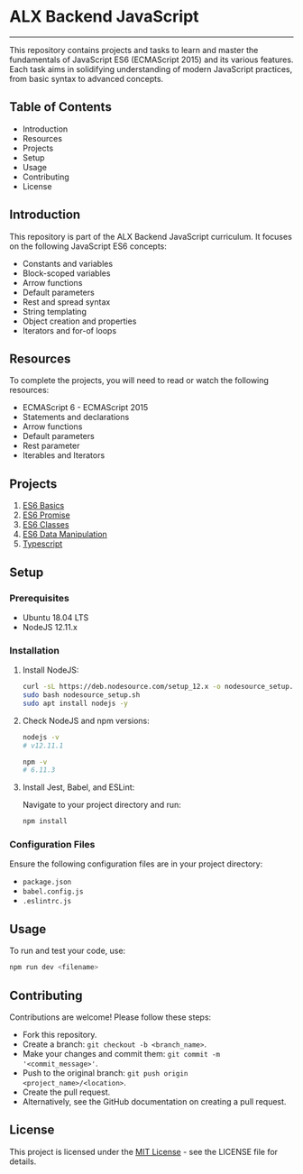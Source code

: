 # **ALX Backend JavaScript**

---------------------------

This repository contains projects and tasks to learn and master the fundamentals of JavaScript ES6 (ECMAScript 2015) and its various features. Each task aims in solidifying understanding of modern JavaScript practices, from basic syntax to advanced concepts.

## **Table of Contents**

- Introduction
- Resources
- Projects
- Setup
- Usage
- Contributing
- License

## **Introduction**

This repository is part of the ALX Backend JavaScript curriculum. It focuses on the following JavaScript ES6 concepts:

- Constants and variables
- Block-scoped variables
- Arrow functions
- Default parameters
- Rest and spread syntax
- String templating
- Object creation and properties
- Iterators and for-of loops

## **Resources**

To complete the projects, you will need to read or watch the following resources:

- ECMAScript 6 - ECMAScript 2015
- Statements and declarations
- Arrow functions
- Default parameters
- Rest parameter
- Iterables and Iterators

## **Projects**

1. [ES6 Basics](./0x00-ES6_basic/README.md)
2. [ES6 Promise](./0x01-ES6_promise/README.md)
3. [ES6 Classes](./0x02-ES6_classes/README.md)
4. [ES6 Data Manipulation](./0x03-ES6_data_manipulation/README.md)
5. [Typescript](./0x04-TypeScript/README.md)

## **Setup**

### Prerequisites

- Ubuntu 18.04 LTS
- NodeJS 12.11.x

### Installation

1. Install NodeJS:

   ```bash
   curl -sL https://deb.nodesource.com/setup_12.x -o nodesource_setup.sh
   sudo bash nodesource_setup.sh
   sudo apt install nodejs -y

    ```

2. Check NodeJS and npm versions:

    ```bash
    nodejs -v
    # v12.11.1

    npm -v
    # 6.11.3
    ```

3. Install Jest, Babel, and ESLint:

   Navigate to your project directory and run:

    ```bash
    npm install
    ```

### Configuration Files

Ensure the following configuration files are in your project directory:

- `package.json`
- `babel.config.js`
- `.eslintrc.js`

## **Usage**

To run and test your code, use:

```bash
npm run dev <filename>
```

## **Contributing**

Contributions are welcome! Please follow these steps:

- Fork this repository.
- Create a branch: `git checkout -b <branch_name>`.
- Make your changes and commit them: `git commit -m '<commit_message>'`.
- Push to the original branch: `git push origin <project_name>/<location>`.
- Create the pull request.
- Alternatively, see the GitHub documentation on creating a pull request.

## **License**

This project is licensed under the [MIT License](LICENCE) - see the LICENSE file for details.
